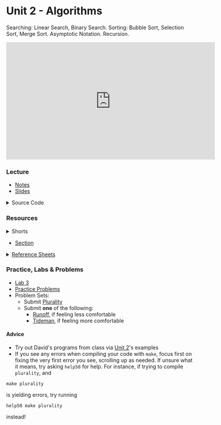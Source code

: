 # Unit 2 - Algorithms

Searching: Linear Search, Binary Search. Sorting: Bubble Sort, Selection Sort, Merge Sort. Asymptotic Notation. Recursion.

<iframe width="560" height="315" src="https://www.youtube.com/embed/4oqjcKenCH8?si=UlTQgLAfKGRx9vE1" title="YouTube video player" frameborder="0" allow="accelerometer; autoplay; clipboard-write; encrypted-media; gyroscope; picture-in-picture; web-share" allowfullscreen></iframe>

### Lecture

  - [Notes](https://cs50.harvard.edu/ap/2024/curriculum/x/notes/3/)
  - [Slides](https://docs.google.com/presentation/d/1F7-qTRQ__brpeAxx7MiIGu_bMH027p627fl5GFHdMEQ/edit?usp=sharing)

<details>
  <summary>Source Code</summary>
    <ul>
      <li><a href="https://cdn.cs50.net/2022/fall/lectures/3/src3/">Index</a></li>
      <li><a href="https://cdn.cs50.net/2022/fall/lectures/3/src3.pdf">PDF</a></li>
      <li><a href="https://cdn.cs50.net/2022/fall/lectures/3/src3.zip">Zip</a></li>
    </ul>
</details>

### Resources

<details>  
  <summary>Shorts</summary>
  <ol>
    <li><a href="https://www.youtube.com/watch?v=TwsgCHYmbbA">Linear Search</a></li>
    <li><a href="https://www.youtube.com/watch?v=T98PIp4omUA">Binary Search</a></li>
    <li><a href="https://www.youtube.com/watch?v=RT-hUXUWQ2I">Bubble Sort</a></li>
    <li><a href="https://www.youtube.com/watch?v=3hH8kTHFw2A">Selection Sort</a></li>
    <li><a href="https://www.youtube.com/watch?v=mz6tAJMVmfM">Recursion</a></li>
    <li><a href="https://www.youtube.com/watch?v=Ns7tGNbtvV4">Merge Sort</a></li>
    <li><a href="https://www.youtube.com/watch?v=ktWL3nN38ZA">Algorithm Summary</a></li>
  </ol>
</details>

- [Section](https://cs50.harvard.edu/ap/2024/curriculum/x/sections/3/)

<details><summary><a href="\apcsp\assets\pdfs\ch3_ref_sheets_2020.pdf">Reference Sheets</a></summary>
  <ul>
    <li><a href="\apcsp\assets\pdfs\linear_search.pdf">Linear Search</a></li>
    <li><a href="\apcsp\assets\pdfs\binary_search.pdf">Binary Search</a></li>
    <li><a href="\apcsp\assets\pdfs\computational_complexity.pdf">Computational Complexity</a></li>
    <li><a href="\apcsp\assets\pdfs\bubble_sort.pdf">Bubble Sort</a></li>
    <li><a href="\apcsp\assets\pdfs\selection_sort.pdf">Selection Sort</a></li>
    <li><a href="\apcsp\assets\pdfs\recursion.pdf">Recursion</a></li>
    <li><a href="\apcsp\assets\pdfs\merge_sort.pdf">Merge Sort</a></li>
  </ul>
</details>

### Practice, Labs & Problems

- [Lab 3](https://cs50.harvard.edu/ap/2024/curriculum/x/labs/3/)
- [Practice Problems](https://cs50.harvard.edu/ap/2024/problems/3/)
- Problem Sets:
  - Submit [Plurality](https://cs50.harvard.edu/ap/2024/curriculum/x/psets/3/plurality/)
  - Submit **one** of the following:
    - [Runoff](https://cs50.harvard.edu/ap/2024/curriculum/x/psets/3/runoff/), if feeling less comfortable
    - [Tideman](https://cs50.harvard.edu/ap/2024/curriculum/x/psets/3/tideman/), if feeling more comfortable


#### Advice
- Try out David's programs from class via [Unit 2](https://cdn.cs50.net/2022/fall/lectures/3/src3.pdf)'s examples
- If you see any errors when compiling your code with `make`, focus first on fixing the very first error you see, scrolling up as needed. If unsure what it means, try asking `help50` for help. For instance, if trying to compile `plurality`, and

```
make plurality 
```

is yielding errors, try running

```
help50 make plurality
```

instead!



<!-- <details>  
  <summary>Labs</summary>
  <ul>
    <li><a href="https://lab.cs50.io/candib80/cs50labs/c/struct0/">Struct 0</a></li>
    <li><a href="https://lab.cs50.io/candib80/cs50labs/c/struct1/">Struct 1</a></li>
    <!-- <li><a href="https://lab.cs50.io/candib80/cs50labs/c//"></a></li>
    <li><a href="https://lab.cs50.io/candib80/cs50labs/c//"></a></li> -->
  <!-- </ul>
</details> -->